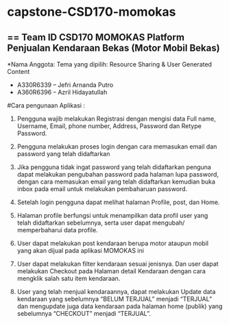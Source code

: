 
# capstone-CSD170-momokas
==
Team ID CSD170  MOMOKAS  Platform Penjualan Kendaraan Bekas (Motor Mobil Bekas)
--
*Nama Anggota:
Tema yang dipilih: Resource Sharing & User Generated Content
- A330R6339 – Jefri Arnanda Putro
- A360R6396 – Azril Hidayatullah 


#Cara pengunaan Aplikasi : 

1. Pengguna wajib melakukan Registrasi dengan mengisi data Full name, Username, Email, phone number, Address, Password dan Retype Password.

2. Pengguna melakukan proses login dengan cara memasukan email dan password yang telah didaftarkan

3. Jika pengguna tidak ingat password yang telah didaftarkan penguna dapat melakukan pengubahan password pada halaman lupa password, dengan cara memasukan email yang telah didaftarkan kemudian buka inbox pada email untuk melakukan pembaharuan password.

4. Setelah login pengguna dapat melihat halaman Profile, post, dan Home.

5. Halaman profile berfungsi untuk menampilkan data profil user yang telah didaftarkan sebelumnya, serta user dapat mengubah/ memperbaharui data profile.

6. User dapat melakukan post kendaraan berupa motor ataupun mobil yang akan dijual pada aplikasi MOMOKAS ini

7. User dapat melakukan filter kendaraan sesuai jenisnya. Dan user dapat melakukan Checkout pada Halaman detail Kendaraan dengan cara mengklik salah satu item kendaraan.

8. User yang telah menjual kendaraannya, dapat melakukan Update data kendaraan yang sebelumnya “BELUM TERJUAL” menjadi “TERJUAL” dan mengupdate juga data kendaraan pada halaman home (publik) yang sebelumnya “CHECKOUT” menjadi “TERJUAL”.
